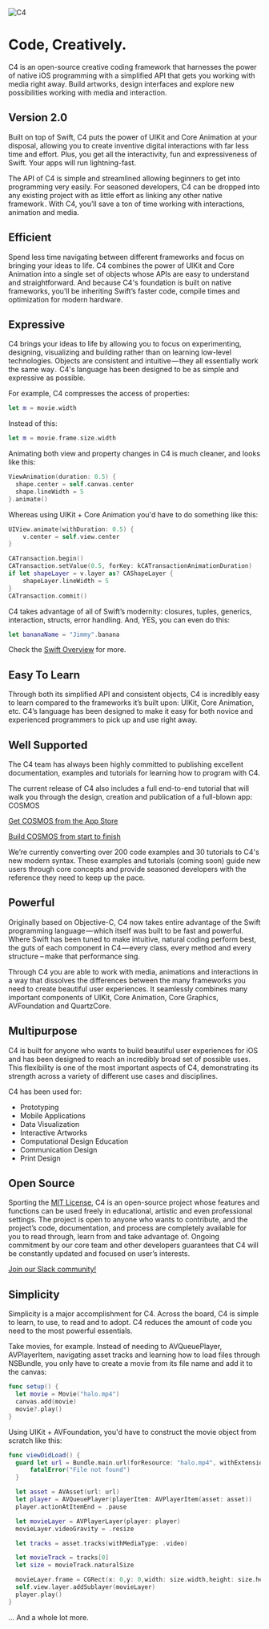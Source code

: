 ![C4](http://www.c4ios.com/images/c4logo.png)

# Code, Creatively.

C4 is an open-source creative coding framework that harnesses the power of native iOS programming with a simplified API that gets you working with media right away. Build artworks, design interfaces and explore new possibilities working with media and interaction.

## Version 2.0

Built on top of Swift, C4 puts the power of UIKit and Core Animation at your disposal, allowing you to create inventive digital interactions with far less time and effort. Plus, you get all the interactivity, fun and expressiveness of Swift. Your apps will run lightning-fast.

The API of C4 is simple and streamlined allowing beginners to get into programming very easily. For seasoned developers, C4 can be dropped into any existing project with as little effort as linking any other native framework . With C4, you’ll save a ton of time working with interactions, animation and media.

## Efficient

Spend less time navigating between different frameworks and focus on bringing your ideas to life. C4 combines the power of UIKit and Core Animation into a single set of objects whose APIs are easy to understand and straightforward. And because C4's foundation is built on native frameworks, you’ll be inheriting Swift’s faster code, compile times and optimization for modern hardware.

## Expressive

C4 brings your ideas to life by allowing you to focus on experimenting, designing, visualizing and building rather than on learning low-level technologies. Objects are consistent and intuitive — they all essentially work the same way .  C4's language has been designed to be as simple and expressive as possible.

For example, C4 compresses the access of properties:

```swift
let m = movie.width
```

Instead of this:

```swift
let m = movie.frame.size.width
```

Animating both view and property changes in C4 is much cleaner, and looks like this:

```swift
ViewAnimation(duration: 0.5) {
  shape.center = self.canvas.center
  shape.lineWidth = 5
}.animate()
```

Whereas using UIKit + Core Animation you'd have to do something like this:

```swift
UIView.animate(withDuration: 0.5) {
    v.center = self.view.center
}

CATransaction.begin()
CATransaction.setValue(0.5, forKey: kCATransactionAnimationDuration)
if let shapeLayer = v.layer as? CAShapeLayer {
    shapeLayer.lineWidth = 5
}
CATransaction.commit()
```

C4 takes advantage of all of Swift’s modernity: closures, tuples, generics, interaction, structs, error handling. And, YES, you can even do this:

```swift
let bananaName = "Jimmy".banana
```

Check the [Swift Overview](https://developer.apple.com/swift/) for more.

## Easy To Learn

Through both its simplified API and consistent objects, C4 is incredibly easy to learn compared to the frameworks it’s built upon: UIKit, Core Animation, etc. C4’s language has been designed to make it easy for both novice and experienced programmers to pick up and use right away.

## Well Supported

The C4 team has always been highly committed to publishing excellent documentation, examples and tutorials for learning how to program with C4.

The current release of C4 also includes a full end-to-end tutorial that will walk you through the design, creation and publication of a full-blown app: COSMOS

[Get COSMOS from the App Store](https://itunes.apple.com/us/app/c4smos/id985883701?ls=1&mt=8)

[Build COSMOS from start to finish](http://www.c4ios.com/cosmos) 

We’re currently converting over 200 code examples and 30 tutorials to C4's new modern syntax. These examples and tutorials (coming soon) guide new users through core concepts and provide seasoned developers with the reference they need to keep up the pace.

## Powerful

Originally based on Objective-C, C4 now takes entire advantage of the Swift programming language — which itself was built to be fast and powerful. Where Swift has been tuned to make intuitive, natural coding perform best, the guts of each component in C4 — every class, every method and every structure –  make that performance sing.

Through C4 you are able to work with media, animations and interactions in a way that dissolves the differences between the many frameworks you need to create beautiful user experiences. It seamlessly combines many important components of UIKit, Core Animation, Core Graphics, AVFoundation and QuartzCore.

## Multipurpose

C4 is built for anyone who wants to build beautiful user experiences for iOS and has been designed to reach an incredibly broad set of possible uses. This flexibility is one of the most important aspects of C4, demonstrating its strength across a variety of different use cases and disciplines.

C4 has been used for:

- Prototyping
- Mobile Applications
- Data Visualization
- Interactive Artworks
- Computational Design Education
- Communication Design
- Print Design

## Open Source

Sporting the [MIT License](https://en.wikipedia.org/wiki/MIT_License), C4 is an open-source project whose features and functions can be used freely in educational, artistic and even professional settings. The project is open to anyone who wants to contribute, and the project’s code, documentation, and process are completely available for you to read through, learn from and take advantage of. Ongoing commitment by our core team and other developers guarantees that C4 will be constantly updated and focused on user’s interests.

[Join our Slack community!](https://join-c4.herokuapp.com/)

## Simplicity

Simplicity is a major accomplishment for C4. Across the board, C4 is simple to learn, to use, to read and to adopt. C4 reduces the amount of code you need to the most powerful essentials.

Take movies, for example. Instead of needing to AVQueuePlayer, AVPlayerItem, navigating asset tracks and learning how to load files through NSBundle, you only have to create a movie from its file name and add it to the canvas:

```swift
func setup() {
  let movie = Movie("halo.mp4")
  canvas.add(movie)
  movie?.play()
}
```

Using UIKit + AVFoundation, you'd have to construct the movie object from scratch like this:

```swift
func viewDidLoad() {
  guard let url = Bundle.main.url(forResource: "halo.mp4", withExtension: nil) else {
      fatalError("File not found")
  }

  let asset = AVAsset(url: url)
  let player = AVQueuePlayer(playerItem: AVPlayerItem(asset: asset))
  player.actionAtItemEnd = .pause

  let movieLayer = AVPlayerLayer(player: player)
  movieLayer.videoGravity = .resize

  let tracks = asset.tracks(withMediaType: .video)

  let movieTrack = tracks[0]
  let size = movieTrack.naturalSize

  movieLayer.frame = CGRect(x: 0,y: 0,width: size.width,height: size.height)
  self.view.layer.addSublayer(movieLayer)
  player.play()
}
```

… And a whole lot more.
